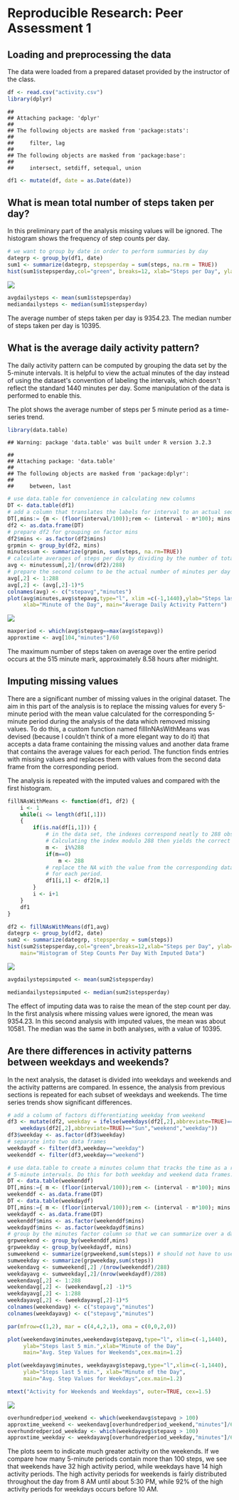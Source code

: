 # Reproducible Research: Peer Assessment 1


## Loading and preprocessing the data
The data were loaded from a prepared dataset provided by the instructor of the class.


```r
df <- read.csv("activity.csv")
library(dplyr)
```

```
## 
## Attaching package: 'dplyr'
## 
## The following objects are masked from 'package:stats':
## 
##     filter, lag
## 
## The following objects are masked from 'package:base':
## 
##     intersect, setdiff, setequal, union
```

```r
df1 <- mutate(df, date = as.Date(date)) 
```

## What is mean total number of steps taken per day?
In this preliminary part of the analysis missing values will be ignored. The histogram shows the frequency of step counts per day.


```r
# we want to group by date in order to perform summaries by day
dategrp <- group_by(df1, date)
sum1 <- summarize(dategrp, stepsperday = sum(steps, na.rm = TRUE))
hist(sum1$stepsperday,col="green", breaks=12, xlab="Steps per Day", ylab="Frequency", main="Histogram of Step Counts Per Day")
```

![](PA1_template_files/figure-html/firstHistogram-1.png) 

```r
avgdailysteps <- mean(sum1$stepsperday)
mediandailysteps <- median(sum1$stepsperday)
```
The average number of steps taken per day is 9354.23.
The median number of steps taken per day is 10395.

## What is the average daily activity pattern?
The daily activity pattern can be computed by grouping the data set by the 5-minute intervals. It is helpful to view the actual minutes of the day instead of using the dataset's convention of labeling the intervals, which doesn't reflect the standard 1440 minutes per day. Some manipulation of the data is performed to enable this.

The plot shows the average number of steps per 5 minute period as a time-series trend.


```r
library(data.table)
```

```
## Warning: package 'data.table' was built under R version 3.2.3
```

```
## 
## Attaching package: 'data.table'
## 
## The following objects are masked from 'package:dplyr':
## 
##     between, last
```

```r
# use data.table for convenience in calculating new columns
DT <- data.table(df1)
# add a column that translates the labels for interval to an actual sequence of 5 minute intervals
DT[,mins:= {m <- (floor(interval/100));rem <- (interval - m*100); mins <- (m*60+rem)}]
df2 <- as.data.frame(DT)
# prepare df2 for grouping on factor mins
df2$mins <- as.factor(df2$mins)
grpmin <- group_by(df2, mins)
minutessum <- summarize(grpmin, sum(steps, na.rm=TRUE))
# calculate averages of steps per day by dividing by the number of total observations divided by # the number of observations per day, which is 288.
avg <- minutessum[,2]/(nrow(df2)/288)
# prepare the second column to be the actual number of minutes per day
avg[,2] <- 1:288
avg[,2] <- (avg[,2]-1)*5
colnames(avg) <- c("stepavg","minutes")
plot(avg$minutes,avg$stepavg,type="l", xlim =c(-1,1440),ylab="Steps last 5 min.",
     xlab="Minute of the Day", main="Average Daily Activity Pattern")
```

![](PA1_template_files/figure-html/dailyPattern-1.png) 

```r
maxperiod <- which(avg$stepavg==max(avg$stepavg))
approxtime <- avg[104,"minutes"]/60
```
The maximum number of steps taken on average over the entire period occurs at the 515 minute mark, approximately 8.58  hours after midnight.


## Imputing missing values
There are a significant number of missing values in the original dataset. The aim in this part of the analysis is to replace the missing values for every 5-minute period with the mean value calculated for the corresponding 5-minute period during the analysis of the data which removed missing values. To do this, a custom function named fillInNAsWithMeans was devised (because I couldn't think of a more elegant way to do it) that accepts a data frame containing the missing values and another data frame that contains the average values for each period. The function finds entries with missing values and replaces them with values from the second data frame from the corresponding period.

The analysis is repeated with the imputed values and compared with the first histogram.


```r
fillNAsWithMeans <- function(df1, df2) {
    i <- 1
    while(i <= length(df1[,1]))
    {
        if(is.na(df[i,1])) {
            # in the data set, the indexes correspond neatly to 288 observations per day
            # Calculating the index modulo 288 then yields the correct 5-minute period
            m <-  i%%288
            if(m==0)
                m <- 288
            # replace the NA with the value from the corresponding data frame with the averages
            # for each period.
            df1[i,1] <- df2[m,1]
        }
        i <- i+1
    }
    df1
}

df2 <- fillNAsWithMeans(df1,avg)
dategrp <- group_by(df2, date)
sum2 <- summarize(dategrp, stepsperday = sum(steps))
hist(sum2$stepsperday,col="green",breaks=12,xlab="Steps per Day", ylab="Frequency",
    main="Histogram of Step Counts Per Day With Imputed Data")
```

![](PA1_template_files/figure-html/imputedValuesAnalysis-1.png) 

```r
avgdailystepsimputed <- mean(sum2$stepsperday)

mediandailystepsimputed <- median(sum2$stepsperday)
```

The effect of imputing data was to raise the mean of the step count per day. In the first analysis where missing values were ignored, the mean was 9354.23. In this second analysis with imputed values, the mean was about 10581. The median was the same in both analyses, with a value of 10395.


## Are there differences in activity patterns between weekdays and weekends?
In the next analysis, the dataset is divided into weekdays and weekends and the activity patterns are compared. In essence, the analysis from previous sections is repeated for each subset of weekdays and weekends. The time series trends show significant differences.


```r
# add a column of factors differentiating weekday from weekend
df3 <- mutate(df2, weekday = ifelse(weekdays(df2[,2],abbreviate=TRUE)=="Sat" | 
    weekdays(df2[,2],abbreviate=TRUE)=="Sun","weekend","weekday"))
df3$weekday <- as.factor(df3$weekday)
# separate into two data frames
weekdaydf <- filter(df3,weekday=="weekday")
weekenddf <- filter(df3,weekday=="weekend")

# use data.table to create a minutes column that tracks the time as a real sequence of 
# 5-minute intervals. Do this for both weekday and weekend data frames.
DT <- data.table(weekenddf)
DT[,mins:={ m <- (floor(interval/100));rem <- (interval - m*100); mins <- (m*60+rem)}]
weekenddf <- as.data.frame(DT)
DT <- data.table(weekdaydf)
DT[,mins:={ m <- (floor(interval/100));rem <- (interval - m*100); mins <- (m*60+rem)}]
weekdaydf <- as.data.frame(DT)
weekenddf$mins <- as.factor(weekenddf$mins)
weekdaydf$mins <- as.factor(weekdaydf$mins)
# group by the minutes factor column so that we can summarize over a daily pattern
grpweekend <- group_by(weekenddf,mins)
grpweekday <- group_by(weekdaydf, mins)
sumweekend <- summarize(grpweekend,sum(steps)) # should not have to use na.rm=TRUE
sumweekday <- summarize(grpweekday,sum(steps))
weekendavg <- sumweekend[,2] /(nrow(weekenddf)/288)
weekdayavg <- sumweekday[,2]/(nrow(weekdaydf)/288)
weekendavg[,2] <- 1:288
weekendavg[,2] <- (weekendavg[,2] -1)*5
weekdayavg[,2] <- 1:288
weekdayavg[,2] <- (weekdayavg[,2]-1)*5
colnames(weekendavg) <- c("stepavg","minutes")
colnames(weekdayavg) <- c("stepavg","minutes")

par(mfrow=c(1,2), mar = c(4,4,2,1), oma = c(0,0,2,0))

plot(weekendavg$minutes,weekendavg$stepavg,type="l", xlim=c(-1,1440),
     ylab="Steps last 5 min.",xlab="Minute of the Day",
     main="Avg. Step Values for Weekends",cex.main=1.2)

plot(weekdayavg$minutes, weekdayavg$stepavg,type="l",xlim=c(-1,1440),
     ylab="Steps last 5 min.", xlab="Minute of the Day",
     main="Avg. Step Values for Weekdays",cex.main=1.2)

mtext("Activity for Weekends and Weekdays", outer=TRUE, cex=1.5)
```

![](PA1_template_files/figure-html/comparisonWeekdays-1.png) 

```r
overhundredperiod_weekend <- which(weekendavg$stepavg > 100)
approxtime_weekend <- weekendavg[overhundredperiod_weekend,"minutes"]/60
overhundredperiod_weekday <- which(weekdayavg$stepavg > 100)
approxtime_weekday <- weekdayavg[overhundredperiod_weekday,"minutes"]/60
```
The plots seem to indicate much greater activity on the weekends. If we compare how many 5-minute periods contain more than 100 steps, we see that weekends have 32 high activity period, while weekdays have 14 high activity periods. The high activity periods for weekends is fairly distributed throughout the day from 8 AM until about 5:30 PM, while 92% of the high activity periods for weekdays occurs before 10 AM.

